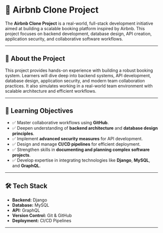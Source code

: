 # 🏡 Airbnb Clone Project

The **Airbnb Clone Project** is a real-world, full-stack development initiative aimed at building a scalable booking platform inspired by Airbnb. This project focuses on backend development, database design, API creation, application security, and collaborative software workflows.

---

## 🚀 About the Project

This project provides hands-on experience with building a robust booking system. Learners will dive deep into backend systems, API development, database design, application security, and modern team collaboration practices. It also simulates working in a real-world team environment with scalable architecture and efficient workflows.

---

## 🎯 Learning Objectives

- ✅ Master collaborative workflows using **GitHub**.
- ✅ Deepen understanding of **backend architecture** and **database design principles**.
- ✅ Implement **advanced security measures** for API development.
- ✅ Design and manage **CI/CD pipelines** for efficient deployment.
- ✅ Strengthen skills in **documenting and planning complex software projects**.
- ✅ Develop expertise in integrating technologies like **Django**, **MySQL**, and **GraphQL**.

---

## 🛠️ Tech Stack

- **Backend:** Django
- **Database:** MySQL
- **API:** GraphQL
- **Version Control:** Git & GitHub
- **Deployment:** CI/CD Pipelines

---


